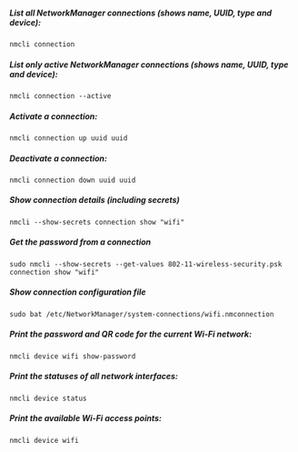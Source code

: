 ##### List all NetworkManager connections (shows name, UUID, type and device):

```
nmcli connection
```

##### List only active NetworkManager connections (shows name, UUID, type and device):

```
nmcli connection --active
```

##### Activate a connection:

```
nmcli connection up uuid uuid
```

##### Deactivate a connection:

```
nmcli connection down uuid uuid
```

##### Show connection details (including secrets)

```
nmcli --show-secrets connection show "wifi"
```

##### Get the password from a connection

```
sudo nmcli --show-secrets --get-values 802-11-wireless-security.psk connection show "wifi"
```

##### Show connection configuration file

```
sudo bat /etc/NetworkManager/system-connections/wifi.nmconnection
```

##### Print the password and QR code for the current Wi-Fi network:

```
nmcli device wifi show-password
```

##### Print the statuses of all network interfaces:

```
nmcli device status
```

##### Print the available Wi-Fi access points:

```
nmcli device wifi
```
